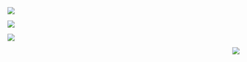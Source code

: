 <p>
  <img src="https://github-readme-stats.vercel.app/api/top-langs/?username=fidesosu&layout=compact&theme=calm" />
</p>

<p>
  <img src="https://github-readme-stats.vercel.app/api?username=fidesosu&show_icons=true&theme=calm" />
</p>

![](https://komarev.com/ghpvc/?username=fidesosu&color=373f51)

<p>
    <a style="margin-left: 100%;"><img src="https://fidesosu.tk/not_related/weeb-uwu.svg"/></a>
</p>
